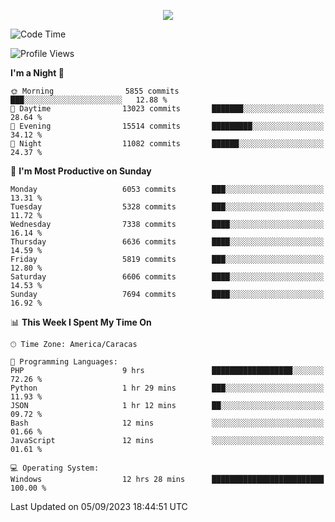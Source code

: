 <p align="center">
  <a href="http://www.github.com/thevacs">
    <img src="https://github-readme-streak-stats.herokuapp.com/?user=thevacs&stroke=ffffff&background=1c1917&ring=0891b2&fire=0891b2&currStreakNum=ffffff&currStreakLabel=0891b2&sideNums=ffffff&sideLabels=ffffff&dates=ffffff&hide_border=true" />
  </a>
</p>

<!--START_SECTION:waka-->
![Code Time](http://img.shields.io/badge/Code%20Time-1%2C658%20hrs%2055%20mins-blue)

![Profile Views](http://img.shields.io/badge/Profile%20Views-0-blue)

**I'm a Night 🦉** 

```text
🌞 Morning                5855 commits        ███░░░░░░░░░░░░░░░░░░░░░░   12.88 % 
🌆 Daytime                13023 commits       ███████░░░░░░░░░░░░░░░░░░   28.64 % 
🌃 Evening                15514 commits       █████████░░░░░░░░░░░░░░░░   34.12 % 
🌙 Night                  11082 commits       ██████░░░░░░░░░░░░░░░░░░░   24.37 % 
```
📅 **I'm Most Productive on Sunday** 

```text
Monday                   6053 commits        ███░░░░░░░░░░░░░░░░░░░░░░   13.31 % 
Tuesday                  5328 commits        ███░░░░░░░░░░░░░░░░░░░░░░   11.72 % 
Wednesday                7338 commits        ████░░░░░░░░░░░░░░░░░░░░░   16.14 % 
Thursday                 6636 commits        ████░░░░░░░░░░░░░░░░░░░░░   14.59 % 
Friday                   5819 commits        ███░░░░░░░░░░░░░░░░░░░░░░   12.80 % 
Saturday                 6606 commits        ████░░░░░░░░░░░░░░░░░░░░░   14.53 % 
Sunday                   7694 commits        ████░░░░░░░░░░░░░░░░░░░░░   16.92 % 
```


📊 **This Week I Spent My Time On** 

```text
🕑︎ Time Zone: America/Caracas

💬 Programming Languages: 
PHP                      9 hrs               ██████████████████░░░░░░░   72.26 % 
Python                   1 hr 29 mins        ███░░░░░░░░░░░░░░░░░░░░░░   11.93 % 
JSON                     1 hr 12 mins        ██░░░░░░░░░░░░░░░░░░░░░░░   09.72 % 
Bash                     12 mins             ░░░░░░░░░░░░░░░░░░░░░░░░░   01.66 % 
JavaScript               12 mins             ░░░░░░░░░░░░░░░░░░░░░░░░░   01.61 % 

💻 Operating System: 
Windows                  12 hrs 28 mins      █████████████████████████   100.00 % 
```


 Last Updated on 05/09/2023 18:44:51 UTC
<!--END_SECTION:waka-->
